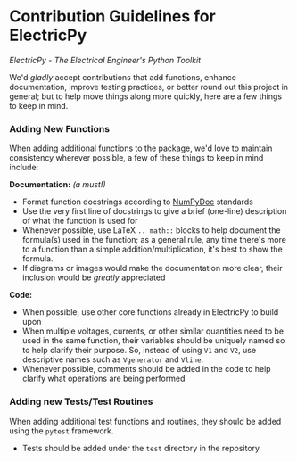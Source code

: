 # Contribution Guidelines for ElectricPy
*ElectricPy - The Electrical Engineer's Python Toolkit*

We'd *gladly* accept contributions that add functions, enhance documentation,
improve testing practices, or better round out this project in general; but to
help move things along more quickly, here are a few things to keep in mind.

### Adding New Functions

When adding additional functions to the package, we'd love to maintain
consistency wherever possible, a few of these things to keep in mind include:

**Documentation:** *(a must!)*
* Format function docstrings according to
[NumPyDoc](https://numpydoc.readthedocs.io/en/latest/format.html) standards
* Use the very first line of docstrings to give a brief (one-line) description
of what the function is used for
* Whenever possible, use LaTeX `.. math::` blocks to help document the formula(s)
used in the function; as a general rule, any time there's more to a function than
a simple addition/multiplication, it's best to show the formula.
* If diagrams or images would make the documentation more clear, their inclusion
would be *greatly* appreciated

**Code:**
* When possible, use other core functions already in ElectricPy to build upon
* When multiple voltages, currents, or other similar quantities need to be used
in the same function, their variables should be uniquely named so to help
clarify their purpose. So, instead of using `V1` and `V2`, use descriptive names
such as `Vgenerator` and `Vline`.
* Whenever possible, comments should be added in the code to help clarify what
operations are being performed


### Adding new Tests/Test Routines

When adding additional test functions and routines, they should be added using
the `pytest` framework.

* Tests should be added under the `test` directory in the repository
